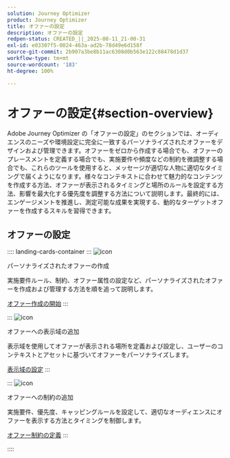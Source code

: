 ```yaml
---
solution: Journey Optimizer
product: Journey Optimizer
title: オファーの設定
description: オファーの設定
redpen-status: CREATED_||_2025-08-11_21-00-31
exl-id: e03307f5-0024-463a-ad2b-78d49e6d158f
source-git-commit: 2b907a3be8b11ac6308d0b563e122c88478d1d37
workflow-type: tm+mt
source-wordcount: '183'
ht-degree: 100%

---
```


# オファーの設定{#section-overview}

Adobe Journey Optimizer の「オファーの設定」のセクションでは、オーディエンスのニーズや環境設定に完全に一致するパーソナライズされたオファーをデザインおよび管理できます。オファーをゼロから作成する場合でも、オファーのプレースメントを定義する場合でも、実施要件や頻度などの制約を微調整する場合でも、これらのツールを使用すると、メッセージが適切な人物に適切なタイミングで届くようになります。様々なコンテキストに合わせて魅力的なコンテンツを作成する方法、オファーが表示されるタイミングと場所のルールを設定する方法、影響を最大化する優先度を調整する方法について説明します。最終的には、エンゲージメントを推進し、測定可能な成果を実現する、動的なターゲットオファーを作成するスキルを習得できます。

## オファーの設定

:::: landing-cards-container
:::
![icon](https://cdn.experienceleague.adobe.com/icons/circle-play.svg)

パーソナライズされたオファーの作成

実施要件ルール、制約、オファー属性の設定など、パーソナライズされたオファーを作成および管理する方法を順を追って説明します。

[オファー作成の開始](../using/offers/offer-library/creating-personalized-offers.md)
:::

:::
![icon](https://cdn.experienceleague.adobe.com/icons/puzzle-piece.svg)

オファーへの表示域の追加

表示域を使用してオファーが表示される場所を定義および設定し、ユーザーのコンテキストとアセットに基づいてオファーをパーソナライズします。

[表示域の設定](../using/offers/offer-library/add-representations.md)
:::

:::
![icon](https://cdn.experienceleague.adobe.com/icons/bullseye.svg)

オファーへの制約の追加

実施要件、優先度、キャッピングルールを設定して、適切なオーディエンスにオファーを表示する方法とタイミングを制御します。

[オファー制約の定義](../using/offers/offer-library/add-constraints.md)
:::

::::
